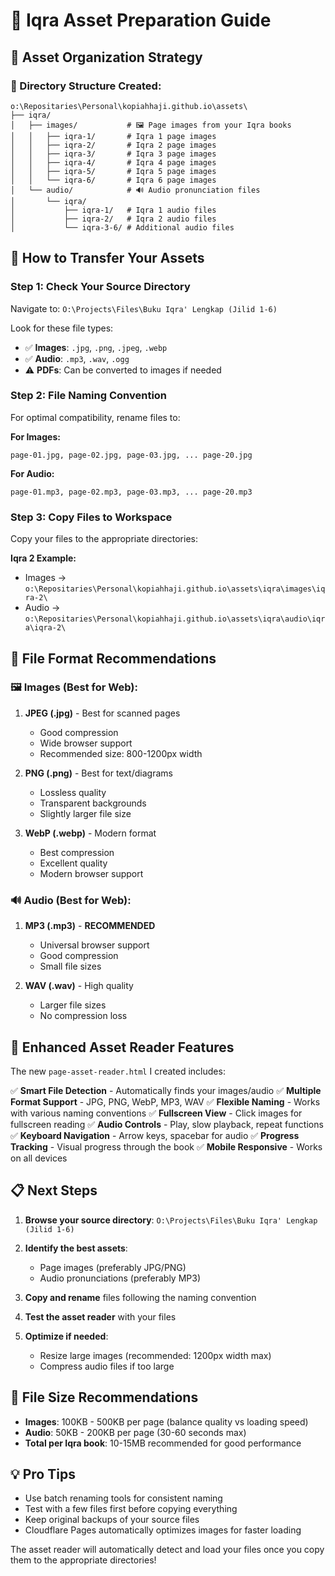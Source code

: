 # 📖 Iqra Asset Preparation Guide

## 🎯 **Asset Organization Strategy**

### **📁 Directory Structure Created:**
```
o:\Repositaries\Personal\kopiahhaji.github.io\assets\
├── iqra/
│   ├── images/           # 🖼️ Page images from your Iqra books
│   │   ├── iqra-1/       # Iqra 1 page images
│   │   ├── iqra-2/       # Iqra 2 page images  
│   │   ├── iqra-3/       # Iqra 3 page images
│   │   ├── iqra-4/       # Iqra 4 page images
│   │   ├── iqra-5/       # Iqra 5 page images
│   │   └── iqra-6/       # Iqra 6 page images
│   └── audio/            # 🔊 Audio pronunciation files
│       └── iqra/
│           ├── iqra-1/   # Iqra 1 audio files
│           ├── iqra-2/   # Iqra 2 audio files
│           └── iqra-3-6/ # Additional audio files
```

## 🔄 **How to Transfer Your Assets**

### **Step 1: Check Your Source Directory**
Navigate to: `O:\Projects\Files\Buku Iqra' Lengkap (Jilid 1-6)`

Look for these file types:
- ✅ **Images**: `.jpg`, `.png`, `.jpeg`, `.webp`
- ✅ **Audio**: `.mp3`, `.wav`, `.ogg`
- ⚠️ **PDFs**: Can be converted to images if needed

### **Step 2: File Naming Convention**
For optimal compatibility, rename files to:

**For Images:**
```
page-01.jpg, page-02.jpg, page-03.jpg, ... page-20.jpg
```

**For Audio:**
```
page-01.mp3, page-02.mp3, page-03.mp3, ... page-20.mp3
```

### **Step 3: Copy Files to Workspace**
Copy your files to the appropriate directories:

**Iqra 2 Example:**
- Images → `o:\Repositaries\Personal\kopiahhaji.github.io\assets\iqra\images\iqra-2\`
- Audio → `o:\Repositaries\Personal\kopiahhaji.github.io\assets\iqra\audio\iqra\iqra-2\`

## 🎯 **File Format Recommendations**

### **🖼️ Images (Best for Web):**
1. **JPEG (.jpg)** - Best for scanned pages
   - Good compression
   - Wide browser support
   - Recommended size: 800-1200px width

2. **PNG (.png)** - Best for text/diagrams
   - Lossless quality
   - Transparent backgrounds
   - Slightly larger file size

3. **WebP (.webp)** - Modern format
   - Best compression
   - Excellent quality
   - Modern browser support

### **🔊 Audio (Best for Web):**
1. **MP3 (.mp3)** - **RECOMMENDED**
   - Universal browser support
   - Good compression
   - Small file sizes

2. **WAV (.wav)** - High quality
   - Larger file sizes
   - No compression loss

## 🚀 **Enhanced Asset Reader Features**

The new `page-asset-reader.html` I created includes:

✅ **Smart File Detection** - Automatically finds your images/audio
✅ **Multiple Format Support** - JPG, PNG, WebP, MP3, WAV
✅ **Flexible Naming** - Works with various naming conventions
✅ **Fullscreen View** - Click images for fullscreen reading
✅ **Audio Controls** - Play, slow playback, repeat functions
✅ **Keyboard Navigation** - Arrow keys, spacebar for audio
✅ **Progress Tracking** - Visual progress through the book
✅ **Mobile Responsive** - Works on all devices

## 📋 **Next Steps**

1. **Browse your source directory**: `O:\Projects\Files\Buku Iqra' Lengkap (Jilid 1-6)`

2. **Identify the best assets**:
   - Page images (preferably JPG/PNG)
   - Audio pronunciations (preferably MP3)

3. **Copy and rename** files following the naming convention

4. **Test the asset reader** with your files

5. **Optimize if needed**:
   - Resize large images (recommended: 1200px width max)
   - Compress audio files if too large

## 🔧 **File Size Recommendations**

- **Images**: 100KB - 500KB per page (balance quality vs loading speed)
- **Audio**: 50KB - 200KB per page (30-60 seconds max)
- **Total per Iqra book**: 10-15MB recommended for good performance

## 💡 **Pro Tips**

- Use batch renaming tools for consistent naming
- Test with a few files first before copying everything
- Keep original backups of your source files
- Cloudflare Pages automatically optimizes images for faster loading

The asset reader will automatically detect and load your files once you copy them to the appropriate directories!
